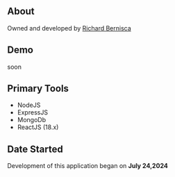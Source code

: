 ## About

Owned and developed by [Richard Bernisca](https://richardbernisca.com/about)

## Demo

soon

## Primary Tools

- NodeJS
- ExpressJS
- MongoDb
- ReactJS (18.x)

## Date Started

Development of this application began on **July 24,2024**
